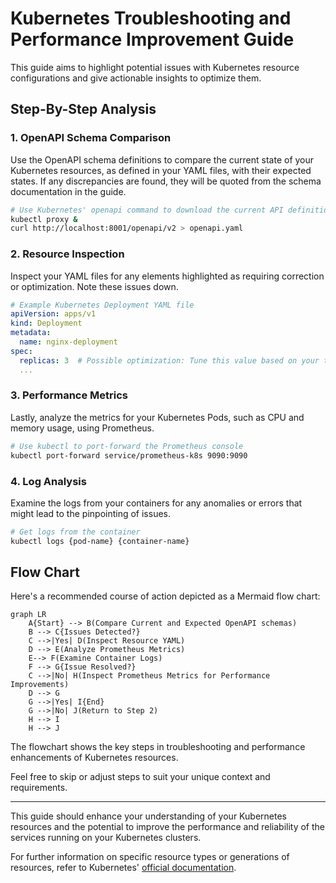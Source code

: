 # Kubernetes Troubleshooting and Performance Improvement Guide

This guide aims to highlight potential issues with Kubernetes resource configurations and give actionable insights to optimize them.

## Step-By-Step Analysis

### 1. OpenAPI Schema Comparison

Use the OpenAPI schema definitions to compare the current state of your Kubernetes resources, as defined in your YAML files, with their expected states. If any discrepancies are found, they will be quoted from the schema documentation in the guide.

```bash
# Use Kubernetes' openapi command to download the current API definitions
kubectl proxy &
curl http://localhost:8001/openapi/v2 > openapi.yaml
```

### 2. Resource Inspection

Inspect your YAML files for any elements highlighted as requiring correction or optimization. Note these issues down.

```yaml
# Example Kubernetes Deployment YAML file
apiVersion: apps/v1
kind: Deployment
metadata:
  name: nginx-deployment
spec:
  replicas: 3  # Possible optimization: Tune this value based on your traffic patterns
  ...
```

### 3. Performance Metrics

Lastly, analyze the metrics for your Kubernetes Pods, such as CPU and memory usage, using Prometheus.

```bash
# Use kubectl to port-forward the Prometheus console
kubectl port-forward service/prometheus-k8s 9090:9090
```

### 4. Log Analysis

Examine the logs from your containers for any anomalies or errors that might lead to the pinpointing of issues.

```bash
# Get logs from the container
kubectl logs {pod-name} {container-name}
```

## Flow Chart

Here's a recommended course of action depicted as a Mermaid flow chart:

```mermaid
graph LR
    A{Start} --> B(Compare Current and Expected OpenAPI schemas)
    B --> C{Issues Detected?}
    C -->|Yes| D(Inspect Resource YAML)
    D --> E(Analyze Prometheus Metrics)
    E--> F(Examine Container Logs)
    F --> G{Issue Resolved?}
    C -->|No| H(Inspect Prometheus Metrics for Performance Improvements)
    D --> G
    G -->|Yes| I{End}
    G -->|No| J(Return to Step 2)
    H --> I
    H --> J
```

The flowchart shows the key steps in troubleshooting and performance enhancements of Kubernetes resources. 

Feel free to skip or adjust steps to suit your unique context and requirements.

---

This guide should enhance your understanding of your Kubernetes resources and the potential to improve the performance and reliability of the services running on your Kubernetes clusters.

For further information on specific resource types or generations of resources, refer to Kubernetes' [official documentation](https://kubernetes.io/docs/home/).